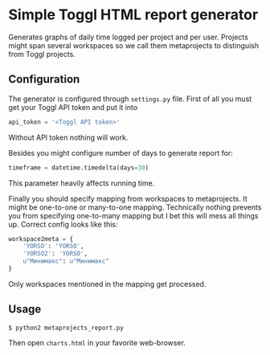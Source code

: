 # Simple Toggl HTML report generator

Generates graphs of daily time logged per project and per user.
Projects might span several workspaces so we call them metaprojects to distinguish from Toggl projects.


## Configuration

The generator is configured through `settings.py` file.
First of all you must get your Toggl API token and put it into
```py
api_token = '<Toggl API token>'
```
Without API token nothing will work.

Besides you might configure number of days to generate report for:
```py
timeframe = datetime.timedelta(days=30)
```
This parameter heavily affects running time.

Finally you should specify mapping from workspaces to metaprojects. It might be
one-to-one or many-to-one mapping. Technically nothing prevents you from specifying
one-to-many mapping but I bet this will mess all things up. Correct config looks like this:
```py
workspace2meta = {
    'YORSO': 'YORSO',
    'YORSO2': 'YORSO',
    u"Минимакс": u"Минимакс"
}
```
Only workspaces mentioned in the mapping get processed.


## Usage

```
$ python2 metaprojects_report.py
```

Then open `charts.html` in your favorite web-browser.
